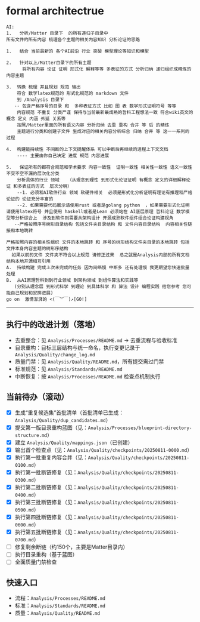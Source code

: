 # formal architectrue

```text
AI:
1.   分析/Matter 目录下  的所有递归子目录中  
所有文件的所有内容 梳理各个主题的相关内容知识 分析论证的思路  

1.   结合 当前最新的 各个AI前沿 行业 突破 模型理论等知识和模型

2.   针对以上/Matter目录下的所有主题 
      将所有内容 论证 证明 形式化 解释等等 多表征的方式 分析归纳 递归组织成精炼的内容主题

3.  转换 梳理 并且规划 规范 输出 
    符合 数学latex规范的 形式化规范的 markdown 文件 
    到 /Analysis 目录下
   -- 包含严格序号的目录 和  多种表征方式 比如 图 表 数学形式证明符号 等等
    内容规范 不重复 分类严谨 保持与当前最新最成熟的哲科工程想法一致 符合wiki英文的概念 定义 内涵 外延 关系等
    按照/Matter里面的所有语义内容 分析归纳 去重 重构 合并 等 后 的精炼 
    主题进行分类和创建子文件 生成对应的相关内容分析综合 归纳 合并 等 这一一系列的过程

4.  构建能持续性 不间断的上下文提醒体系 可以中断后再继续的进程上下文文档 
    ---- 主要由你自己决定 进度 规范 内容进展  

5.   保证所有的都符合规范和学术要求 内容一致性  证明一致性 相关性一致性 语义一致性 不交不空不漏的层次化分类
    分析具体的行业 领域   （从理念到理性 到形式化论证证明 有概念 定义的详细解释论证 和多表征的方式  层次分明）
    --1. 必须和AI软件行业 领域 软硬件相关  必须是形式化分析证明有理论有推理和严格论证的 论证充分丰富的
    --2. 如果需要代码展示请使用rust 或者是golang python  ，如果需要形式化证明请使用latex符号 并且使用 haskell或者是Lean 必须站在 AI底层原理 哲科论证 数学模型等分析综合上  涉及到软件则需要从架构设计 开源成熟软件组件组合论证构建视角 
   --严格按照序号树形目录结构 包括文件夹目录结构 和 文件内容目录结构  内容相关性链接和本地跳转 
 
严格按照内容的相关性组织 文件的本地跳转 和 序号的树形结构文件夹目录的本地跳转 包括文件本身内容主题的树形序结构
  如果以前的文件 文件夹不符合以上规范 请修正过来  总之就是Analysis内部的所有文档结构本地开源相互引用
A.  持续构建 完成上次未完成的任务 因为网络慢 中断多 还有处理慢 我更期望您快速批量处理 
B.  从AI原理哲科到到行业领域 到架构领域 到组件算法和实践等 
   (分别从理念层 到形式科学 到理论 到具体科学 和 算法 设计 编程实践 给您参考 您可能自己规划和安排进展)
go on  激情澎湃的 <(￣︶￣)↗[GO!]  

```

---

## 执行中的改进计划（落地）

- 去重整合：见 `Analysis/Processes/README.md` → 去重流程与验收标准
- 目录重构：目标三层结构与统一命名，执行变更记录于 `Analysis/Quality/change_log.md`
- 质量门禁：见 `Analysis/Quality/README.md`，所有提交需过门禁
- 标准规范：见 `Analysis/Standards/README.md`
- 中断恢复：按 `Analysis/Processes/README.md` 检查点机制执行

## 当前待办（滚动）

- [x] 生成“重复候选集”首批清单（首批清单已生成：`Analysis/Quality/dup_candidates.md`）
- [x] 提交第一版目录重构蓝图（见：`Analysis/Processes/blueprint-directory-structure.md`）
- [x] 建立 `Analysis/Quality/mappings.json`（已创建）
- [x] 输出首个检查点（见：`Analysis/Quality/checkpoints/20250811-0000.md`）
- [x] 执行第一批重复内容合并（见：`Analysis/Quality/checkpoints/20250811-0100.md`）
- [x] 执行第一批断链修复（见：`Analysis/Quality/checkpoints/20250811-0300.md`）
- [x] 执行第二批断链修复（见：`Analysis/Quality/checkpoints/20250811-0400.md`）
- [x] 执行第三批断链修复（见：`Analysis/Quality/checkpoints/20250811-0500.md`）
- [x] 执行第四批断链修复（见：`Analysis/Quality/checkpoints/20250811-0600.md`）
- [x] 执行第五批断链修复（见：`Analysis/Quality/checkpoints/20250811-0700.md`）
- [ ] 修复剩余断链（约150个，主要是Matter目录内）
- [ ] 执行目录重构（基于蓝图）
- [ ] 全面质量门禁检查

## 快速入口

- 流程：`Analysis/Processes/README.md`
- 标准：`Analysis/Standards/README.md`
- 质量：`Analysis/Quality/README.md`
